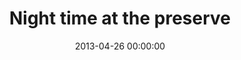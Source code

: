 ---
_schema: default
title: Night time at the preserve
link: https://www.geocaching.com/geocache/GC3A18V
owner: Shoob&Sheeb
date: 2013-04-26 00:00:00
log_type: Found it
display_coords: N 41° 25.906' W 075° 31.536'
latitude: '41.431766'
longitude: '-75.5256'
first_stage: true
bogus: false
zhanna_log:  >-
  *Finally* we found the *final*! Hard to believe it’s been over four months since our first attempt. We decided back in December that we would attempt the final stage during the day rather than at night. Today was a beautifully warm, sunny day, and we couldn’t resist a great hike up on the mountain. (I believe there was a promise of pizza involved somehow, too.) :sunglasses:


  We hiked directly to the final reflector and tag and double checked the coordinates. Like Rich I’m unsure of what happened before, but given the correct coordinates this time, we walked right to the cache and spotted it easily. It was hidden quite well and was in very good condition.


  Rich signed the logbook for both of us, and we took a Pathtag (from TravelnbHappy21) and a Geocoin(?) that we can’t quite identify. We left a Mickey Mouse Koosh ball and a magnet. Thanks for providing a challenging hunt, two great hikes, and the opportunity for another pizza-and-beer celebration! :grin:
rich_log:  >-
  Howdy, S&S!


  Hurray! :sunglasses: **Finally** found the **final** part. So much easier to locate during *daylight* hours, and with the *right* coordinates, too. (Don’t know what happened here but our original coordinates, gotten during our mid-December 2012 nighttime search, had been putting us ~60 feet to the east. Also, there *wasn’t* a “Hint” available at that time. Good thing we stopped this afternoon to re-check the coordinates on that last tag, which seems may have been replaced.) Cache was in excellent condition and reasonably well hidden. Signed log. Took a Pathtag and a Geo-coin. Left a Mickey Koosh Ball and a fridge magnet. All in all, this was a fun and challenging cache, and we got **two** good 4-mile hikes out of it! Next we were off to celebrate with the traditional pizza and beer at **The Library** in Jessup. :grin:
post_id: 3652
---